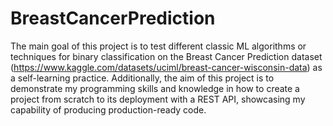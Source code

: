 # BreastCancerPrediction
The main goal of this project is to test different classic ML algorithms or techniques for binary classification on the Breast Cancer Prediction dataset (https://www.kaggle.com/datasets/uciml/breast-cancer-wisconsin-data) as a self-learning practice. Additionally, the aim of this project is to demonstrate my programming skills and knowledge in how to create a project from scratch to its deployment with a REST API, showcasing my capability of producing production-ready code.